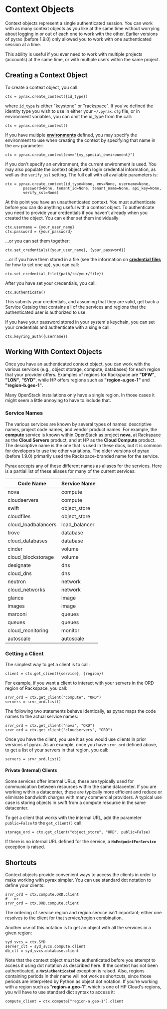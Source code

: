 # Context Objects

Context objects represent a single authenticated session. You can work with as many context objects as you like at the same time without worrying about logging in or out of each one to work with the other. Earlier versions of pyrax (before 1.9.0) only allowed you to work with one authenticated session at a time.

This ability is useful if you ever need to work with multiple projects (accounts) at the same time, or with multiple users within the same project.

## Creating a Context Object

To create a context object, you call:

    ctx = pyrax.create_context({id_type})

where `id_type` is either "keystone" or "rackspace". If you've defined the identity type you wish to use in either your `~/.pyrax.cfg` file, or in environment variables, you can omit the id_type from the call:

    ctx = pyrax.create_context()

If you have multiple **[environments](https://github.com/rackspace/pyrax/blob/master/docs/getting_started.md#configuration-environments)** defined, you may specify the environment to use when creating the context by specifying that name in the `env` parameter:

    ctx = pyrax.create_context(env="{my_special_environment}")

If you don't specify an environment, the current environment is used. You may also populate the context object with login credential information, as well as the `verify_ssl` setting. The full call with all available parameters is:

    ctx = pyrax.create_context(id_type=None, env=None, username=None,
            password=None, tenant_id=None, tenant_name=None, api_key=None,
            verify_ssl=None)

At this point you have an unauthenticated context. You must authenticate before you can do anything useful with a context object. To authenticate you need to provide your credentials if you haven't already when you created the object. You can either set them individually:

    ctx.username = {your_user_name}
    ctx.password = {your_password}

...or you can set them together:

    ctx.set_credentials({your_user_name}, {your_password})

...or if you have them stored in a file (see the information on **[credential files](https://github.com/rackspace/pyrax/blob/master/docs/getting_started.md#authenticating)** for how to set one up), you can call:

    ctx.set_credential_file({path/to/your/file})

After you have set your credentials, you call:

    ctx.authenticate()

This submits your credentials, and assuming that they are valid, get back a Service Catalog that contains all of the services and regions that the authenticated user is authorized to use.

If you have your password stored in your system's keychain, you can set your credentials and authenticate with a single call:

    ctx.keyring_auth({username})


## Working With Context Objects

Once you have an authenticated context object, you can work with the various services (e.g., object storage, compute, databases) for each region that your provider offers. Examples of regions for Rackspace are **"DFW"**, **"LON"**, **"SYD"**, while HP offers regions such as **"region-a.geo-1"** and **"region-b.geo-1"**.

Many OpenStack installations only have a single region. In those cases it might seem a little annoying to have to include that.

### Service Names

The various services are known by several types of names: descriptive names, project code names, and vendor product names. For example, the **compute** service is known within OpenStack as project **nova**, at Rackspace as the **Cloud Servers** product, and at HP as the **Cloud Compute** product. The descriptive name is the one that is used in these docs, but it is common for developers to use the other variations. The older versions of pyrax (before 1.9.0) primarily used the Rackspace-branded name for the service.

Pyrax accepts any of these different names as aliases for the services. Here is a partial list of these aliases for many of the current services:

Code Name | Service Name
---- | ----
nova | compute                                                                     
cloudservers | compute                                                             
swift | object_store                                                               
cloudfiles | object_store                                                          
cloud_loadbalancers | load_balancer                                                
trove | database                                                                   
cloud_databases | database                                                         
cinder | volume                                                                    
cloud_blockstorage | volume                                                        
designate | dns                                                                    
cloud_dns | dns                                                                    
neutron | network                                                                  
cloud_networks | network                                                           
glance | image                                                                     
images | image                                                                     
marconi | queues                                                                   
queues | queues                                                                    
cloud_monitoring | monitor                                                         
autoscale | autoscale

### Getting a Client

The simplest way to get a client is to call:

    client = ctx.get_client({service}, {region})

For example, if you want a client to interact with your servers in the ORD region of Rackspace, you call:

    srvr_ord = ctx.get_client("compute", "ORD")
    servers = srvr_ord.list()

The following two statements behave identically, as pyrax maps the code names to the actual service names:

    srvr_ord = ctx.get_client("nova", "ORD")
    srvr_ord = ctx.get_client("cloudservers", "ORD")

Once you have the client, you use it as you would use clients in prior versions of pyrax. As an example, once you have `srvr_ord` defined above, to get a list of your servers in that region, you call:

    servers = srvr_ord.list()

#### Private (Internal) Clients

Some services offer internal URLs; these are typically used for communication between resources within the same datacenter. If you are working within a datacenter, these are typically more efficient and reduce or eliminate bandwidth charges with many commercial providers. A typical use case is storing objects in swift from a compute resource in the same datacenter.

To get a client that works with the internal URL, add the parameter `public=False` to the `get_client()` call:

    storage_ord = ctx.get_client("object_store", "ORD", public=False)

If there is no internal URL defined for the service, a **`NoEndpointForService`** exception is raised.

## Shortcuts

Context objects provide convenient ways to access the clients in order to make working with pyrax simpler. You can use standard dot notation to define your clients:

    srvr_ord = ctx.compute.ORD.client
    # - or -
    srvr_ord = ctx.ORD.compute.client

The ordering of service.region and region.service isn't important; either one resolves to the client for that service/region combination.

Another use of this notation is to get an object with all the services in a given region:

    syd_svcs = ctx.SYD
    server_clt = syd_svcs.compute.client
    db_clt = syd_svcs.database.client

Note that the context object _must_ be authenticated before you attempt to access it using dot notation as described here. If the context has not been authenticated, a **`NotAuthenticated`** exception is raised. Also, regions containing periods in their name will not work as shortcuts, since those periods are interpreted by Python as object dot notation. If you're working with a region such as "**region-a.geo-1**", which is one of HP Cloud's regions, you will have to use standard dict syntax to access it:

    compute_client = ctx.compute["region-a.geo-1"].client
